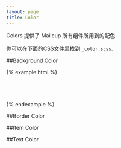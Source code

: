 ```yaml
---
layout: page
title: Color
---
```


Colors 提供了 Mailcup 所有组件所用到的配色

你可以在下面的CSS文件里找到 `_color.scss`.

##Background Color

{% example html %}
<div class="dark-background-color" style="width:100px; height:40px;"></div>

{% endexample %}


##Border Color

##Item Color

##Text Color